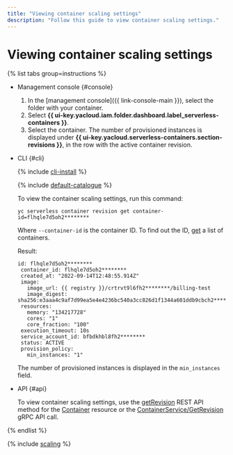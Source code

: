 ```yaml
---
title: "Viewing container scaling settings"
description: "Follow this guide to view container scaling settings."
---
```


# Viewing container scaling settings

{% list tabs group=instructions %}

- Management console {#console}

   1. In the [management console]({{ link-console-main }}), select the folder with your container.
   1. Select **{{ ui-key.yacloud.iam.folder.dashboard.label_serverless-containers }}**.
   1. Select the container. The number of provisioned instances is displayed under **{{ ui-key.yacloud.serverless-containers.section-revisions }}**, in the row with the active container revision.

- CLI {#cli}

   {% include [cli-install](../../_includes/cli-install.md) %}

   {% include [default-catalogue](../../_includes/default-catalogue.md) %}

   To view the container scaling settings, run this command:

   ```
   yc serverless container revision get container-id=flhqle7d5oh2********
   ```

   Where `--container-id` is the container ID. To find out the ID, [get](list.md) a list of containers.

   Result:

   ```
   id: flhqle7d5oh2********
   	container_id: flhqle7d5oh2********
   	created_at: "2022-09-14T12:48:55.914Z"
   	image:
   	  image_url: {{ registry }}/crtrvt9l6fh2********/billing-test
   	  image_digest: sha256:e3aaa4c9af7d99ea5e4e4236bc540a3cc826d1f1344a601ddb9cbch2********
   	resources:
   	  memory: "134217728"
   	  cores: "1"
   	  core_fraction: "100"
   	execution_timeout: 10s
   	service_account_id: bfbdkhbl8fh2********
   	status: ACTIVE
   	provision_policy:
   	  min_instances: "1"
   ```

   The number of provisioned instances is displayed in the `min_instances` field.

- API {#api}

   To view container scaling settings, use the [getRevision](../containers/api-ref/Container/getRevision.md) REST API method for the [Container](../containers/api-ref/Container/index.md) resource or the [ContainerService/GetRevision](../containers/api-ref/grpc/container_service.md#GetRevision) gRPC API call.

{% endlist %}

{% include [scaling](../../_includes/serverless-containers/see-also-scaling.md) %}